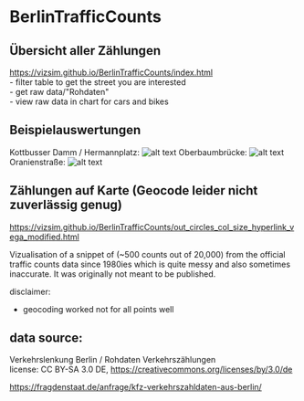 # BerlinTrafficCounts

## Übersicht aller Zählungen 
https://vizsim.github.io/BerlinTrafficCounts/index.html  
	- filter table to get the street you are interested  
	- get raw data/"Rohdaten"  
	- view raw data in chart for cars and bikes  

	
## Beispielauswertungen

Kottbusser Damm / Hermannplatz:
![alt text](https://github.com/vizsim/auswertungen/Auswertung_kottbusserDamm.png "Auswertung_kottbusserDamm")
Oberbaumbrücke:
![alt text](https://github.com/vizsim/auswertungen/Auswertung_oberbaum.png "Auswertung_oberbaum")
Oranienstraße:
![alt text](https://github.com/vizsim/auswertungen/Auswertung_oranienstrasse.png "Auswertung_oranienstrasse")



## Zählungen auf Karte (Geocode leider nicht zuverlässig genug)
https://vizsim.github.io/BerlinTrafficCounts/out_circles_col_size_hyperlink_vega_modified.html  

Vizualisation of a snippet of (~500 counts out of 20,000) from the official traffic counts data since 1980ies which is quite messy and also sometimes inaccurate. It was originally not meant to be published.

disclaimer:
- geocoding worked not for all points well




## data source:
Verkehrslenkung Berlin / Rohdaten Verkehrszählungen  
license: CC BY-SA 3.0 DE, https://creativecommons.org/licenses/by/3.0/de  

https://fragdenstaat.de/anfrage/kfz-verkehrszahldaten-aus-berlin/

